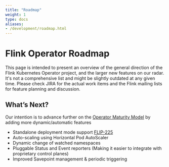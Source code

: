 ```yaml
---
title: "Roadmap"
weight: 1
type: docs
aliases:
- /development/roadmap.html
---
```

<!--
Licensed to the Apache Software Foundation (ASF) under one
or more contributor license agreements.  See the NOTICE file
distributed with this work for additional information
regarding copyright ownership.  The ASF licenses this file
to you under the Apache License, Version 2.0 (the
"License"); you may not use this file except in compliance
with the License.  You may obtain a copy of the License at

  http://www.apache.org/licenses/LICENSE-2.0

Unless required by applicable law or agreed to in writing,
software distributed under the License is distributed on an
"AS IS" BASIS, WITHOUT WARRANTIES OR CONDITIONS OF ANY
KIND, either express or implied.  See the License for the
specific language governing permissions and limitations
under the License.
-->

# Flink Operator Roadmap

This page is intended to present an overview of the general direction of the Flink Kubernetes Operator project, and the larger new features on our radar.
It's not a comprehensive list and might be slightly outdated at any given time. Please check JIRA for the actual work items and the Flink mailing lists for feature planning and discussion.

## What’s Next?

Our intention is to advance further on the [Operator Maturity Model](https://operatorframework.io/operator-capabilities/)
by adding more dynamic/automatic features

- Standalone deployment mode support [FLIP-225](https://cwiki.apache.org/confluence/display/FLINK/FLIP-225%3A+Implement+standalone+mode+support+in+the+kubernetes+operator)
- Auto-scaling using Horizontal Pod AutoScaler
- Dynamic change of watched namespaces
- Pluggable Status and Event reporters (Making it easier to integrate with proprietary control planes)
- Improved Savepoint management & periodic triggering
